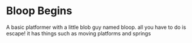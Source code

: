 # Bloop Begins
A basic platformer with a little blob guy named bloop. all you have to do is escape! it has things such as moving platforms and springs
